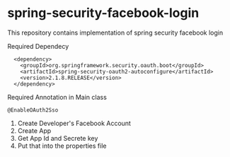# spring-security-facebook-login
This repository contains implementation of spring security facebook login


Required Dependecy 
```
  <dependency>
    <groupId>org.springframework.security.oauth.boot</groupId>
    <artifactId>spring-security-oauth2-autoconfigure</artifactId>
    <version>2.1.8.RELEASE</version>
  </dependency>
```

Required Annotation in Main class
```
@EnableOAuth2Sso
```

1. Create Developer's Facebook Account
2. Create App
3. Get App Id and Secrete key 
4. Put that into the properties file


    
